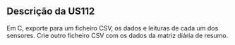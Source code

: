 ## Descrição da US112
Em C, exporte para um ficheiro CSV, os dados e leituras de cada um dos sensores. Crie outro ficheiro CSV com os dados da matriz diária de resumo.